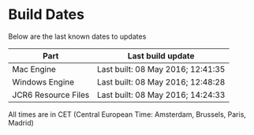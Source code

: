 # Build Dates

Below are the last known dates to updates

Part | Last build update
-----|-----
Mac Engine | Last built: 08 May 2016; 12:41:35
Windows Engine | Last built: 08 May 2016; 12:48:28
JCR6 Resource Files | Last built: 08 May 2016; 14:24:33
All times are in CET (Central European Time: Amsterdam, Brussels, Paris, Madrid)



